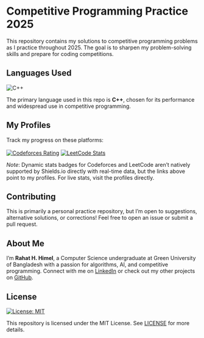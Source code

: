 # Competitive Programming Practice 2025

This repository contains my solutions to competitive programming problems as I practice throughout 2025. The goal is to sharpen my problem-solving skills and prepare for coding competitions.

## Languages Used

![C++](https://img.shields.io/badge/-C++-00599C?style=flat&logo=c%2B%2B&logoColor=white)

The primary language used in this repo is **C++**, chosen for its performance and widespread use in competitive programming.

## My Profiles

Track my progress on these platforms:
</br>
</br>
[![Codeforces Rating](https://img.shields.io/badge/Codeforces-itshimelz-blue?style=flat)](https://codeforces.com/profile/itshimelz) 
[![LeetCode Stats](https://img.shields.io/badge/LeetCode-itshimelz-orange?style=flat)](https://leetcode.com/itshimelz)

*Note*: Dynamic stats badges for Codeforces and LeetCode aren’t natively supported by Shields.io directly with real-time data, but the links above point to my profiles. For live stats, visit the profiles directly.

## Contributing

This is primarily a personal practice repository, but I’m open to suggestions, alternative solutions, or corrections! Feel free to open an issue or submit a pull request.

## About Me

I’m **Rahat H. Himel**, a Computer Science undergraduate at Green University of Bangladesh with a passion for algorithms, AI, and competitive programming. Connect with me on [LinkedIn](https://www.linkedin.com/in/itshimelz/) or check out my other projects on [GitHub](https://github.com/itshimelz).

## License

[![License: MIT](https://img.shields.io/badge/License-MIT-yellow.svg)](https://opensource.org/licenses/MIT)

This repository is licensed under the MIT License. See [LICENSE](./LICENSE) for more details.
